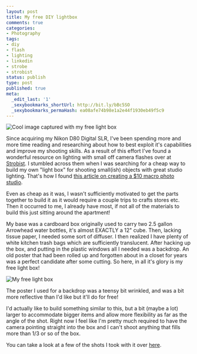 ```yaml
---
layout: post
title: My free DIY lightbox
comments: true
categories:
- Photography
tags:
- diy
- flash
- lighting
- linkedin
- strobe
- strobist
status: publish
type: post
published: true
meta:
  _edit_last: '1'
  _sexybookmarks_shortUrl: http://bit.ly/bBc5SO
  _sexybookmarks_permaHash: ea08afe74b98e1a2e44f1930eb49f5c9
---
```

<img src="http://farm4.static.flickr.com/3169/2846276120_2d543fceff.jpg" alt="Cool image captured with my free light box" />

Since acquiring my Nikon D80 Digital SLR, I've been spending more and more time reading and researching about how to best exploit it's capabilities and improve my shooting skills.  As a result of this effort I've found a wonderful resource on lighting with small off camera flashes over at <a href="http://strobist.blogspot.com/">Strobist</a>.  I stumbled across them when I was searching for a cheap way to build my own "light box" for shooting small(ish) objects with great studio lighting.  That's how I found <a href="http://strobist.blogspot.com/2006/07/how-to-diy-10-macro-photo-studio.html">this article on creating a $10 macro photo studio</a>.

Even as cheap as it was, I wasn't sufficiently motivated to get the parts together to build it as it would require a couple trips to crafts stores etc.  Then it occurred to me, I already have most, if not all of the materials to build this just sitting around the apartment!

My base was a cardboard box originally used to carry two 2.5 gallon Arrowhead water bottles, it's almost EXACTLY a 12" cube.  Then, lacking tissue paper, I needed some sort of diffuser.  I then realized I have plenty of white kitchen trash bags which are sufficiently translucent.  After hacking up the box, and putting in the plastic windows all I needed was a backdrop.  An old poster that had been rolled up and forgotten about in a closet for years was a perfect candidate after some cutting.  So here, in all it's glory is my free light box!

<img src="http://farm4.static.flickr.com/3219/2846276906_50e43c08a4.jpg" alt="My free light box" />

The poster I used for a backdrop was a teensy bit wrinkled, and was a bit more reflective than I'd like but it'll do for free!

I'd actually like to build something similar to this, but a bit (maybe a lot) larger to accommodate bigger items and allow more flexibility as far as the angle of the shot.  Right now I feel like I'm pretty much required to have the camera pointing straight into the box and I can't shoot anything that fills more than 1/3 or so of the box.

You can take a look at a few of the shots I took with it over <a href="http://www.flickr.com/photos/30398978@N04/sets/72157607215115568/">here</a>.
